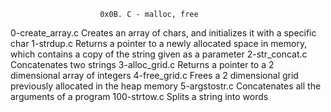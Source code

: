 						0x0B. C - malloc, free

0-create_array.c Creates an array of chars, and initializes it with a specific char
1-strdup.c	 Returns a pointer to a newly allocated space in memory, which contains a copy of the string given as a parameter
2-str_concat.c	 Concatenates two strings
3-alloc_grid.c		     Returns a pointer to a 2 dimensional array of integers
4-free_grid.c 	 Frees a 2 dimensional grid previously allocated in the heap memory
5-argstostr.c	 Concatenates all the arguments of a program
100-strtow.c	 Splits a string into words